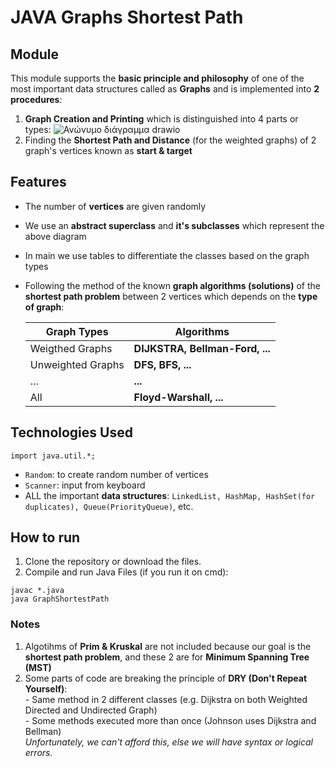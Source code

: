 # JAVA Graphs Shortest Path
## Module
This module supports the **basic principle and philosophy** of one of the most important data structures called as **Graphs** and is implemented into **2 procedures**:
1. **Graph Creation and Printing** which is distinguished into 4 parts or types:
![Ανώνυμο διάγραμμα drawio](https://github.com/user-attachments/assets/6dfdb800-5da4-4f84-8935-ee5d259fcca8)
2. Finding the **Shortest Path and Distance** (for the weighted graphs) of 2 graph's vertices known as **start & target**

## Features
- The number of **vertices** are given randomly
- We use an **abstract superclass** and **it's subclasses** which represent the above diagram
- In main we use tables to differentiate the classes based on the graph types 
- Following the method of the known **graph algorithms (solutions)** of the **shortest path problem** between 2 vertices which depends on the **type of graph**:
  
  | Graph Types        | Algorithms                       |
  |------------------  |----------------------------------|
  |Weigthed Graphs     | **DIJKSTRA, Bellman-Ford, ...**  |
  |Unweighted Graphs   | **DFS, BFS, ...**                |
  | ...                | **...**                          |
  | All                | **Floyd-Warshall, ...**          |

## Technologies Used
`import java.util.*;`
- `Random`: to create random number of vertices
- `Scanner`: input from keyboard
- ALL the important **data structures**: `LinkedList, HashMap, HashSet(for duplicates), Queue(PriorityQueue)`, etc.

## How to run
1. Clone the repository or download the files.
2. Compile and run Java Files (if you run it on cmd):
```
javac *.java
java GraphShortestPath
```

### Notes
1. Algotihms of **Prim & Kruskal** are not included because our goal is the **shortest path problem**, and these 2 are for **Minimum Spanning Tree (MST)**
2. Some parts of code are breaking the principle of **DRY (Don't Repeat Yourself)**:<br>
   \- Same method in 2 different classes (e.g. Dijkstra on both Weighted Directed and Undirected Graph)<br>
   \- Some methods executed more than once (Johnson uses Dijkstra and Bellman)<br>
*Unfortunately, we can't afford this, else we will have syntax or logical errors.*

